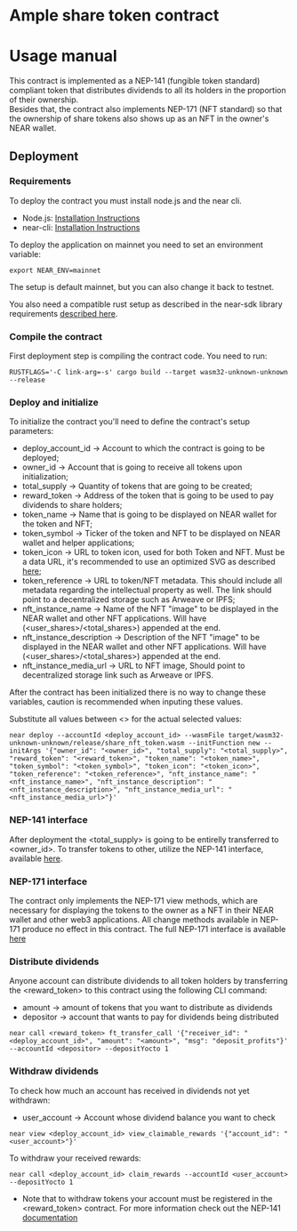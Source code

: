 # Ample share token contract
# Usage manual

This contract is implemented as a NEP-141 (fungible token standard) compliant token that distributes
dividends to all its holders in the proportion of their ownership.  
Besides that, the contract also implements NEP-171 (NFT standard) so that the ownership of share tokens
also shows up as an NFT in the owner's NEAR wallet.  

## Deployment

### Requirements
To deploy the contract you must install node.js and the near cli.
- Node.js: [Installation Instructions](https://nodejs.org/en/)
- near-cli: [Installation Instructions](https://docs.near.org/tools/near-cli)

To deploy the application on mainnet you need to set an environment variable:
```
export NEAR_ENV=mainnet
```
The setup is default mainnet, but you can also change it back to testnet.

You also need a compatible rust setup as described in the near-sdk library requirements [described here](https://github.com/near/near-sdk-rs).

### Compile the contract 
First deployment step is compiling the contract code. You need to run:
```
RUSTFLAGS='-C link-arg=-s' cargo build --target wasm32-unknown-unknown --release
``` 

### Deploy and initialize
To initialize the contract you'll need to define the contract's setup parameters:
- deploy_account_id -> Account to which the contract is going to be deployed;
- owner_id -> Account that is going to receive all tokens upon initialization;
- total_supply -> Quantity of tokens that are going to be created;
- reward_token -> Address of the token that is going to be used to pay dividends to share holders;
- token_name -> Name that is going to be displayed on NEAR wallet for the token and NFT;
- token_symbol -> Ticker of the token and NFT to be displayed on NEAR wallet and helper applications;
- token_icon -> URL to token icon, used for both Token and NFT. Must be a data URL, it's recommended to use an optimized SVG as described [here](https://nomicon.io/Standards/Tokens/FungibleToken/Metadata);
- token_reference -> URL to token/NFT metadata. This should include all metadata regarding the intellectual property as well. The link should point to a decentralized storage such as Arweave or IPFS;
- nft_instance_name -> Name of the NFT "image" to be displayed in the NEAR wallet and other NFT applications. Will have (<user_shares>/<total_shares>) appended at the end.
- nft_instance_description -> Description of the NFT "image" to be displayed in the NEAR wallet and other NFT applications. Will have (<user_shares>/<total_shares>) appended at the end.
- nft_instance_media_url -> URL to NFT image, Should point to decentralized storage link such as Arweave or IPFS.

After the contract has been initialized there is no way to change these variables, caution is recommended when inputing these values.

Substitute all values between <> for the actual selected values:

```
near deploy --accountId <deploy_account_id> --wasmFile target/wasm32-unknown-unknown/release/share_nft_token.wasm --initFunction new --initArgs '{"owner_id": "<owner_id>", "total_supply": "<total_supply>", "reward_token": "<reward_token>", "token_name": "<token_name>", "token_symbol": "<token_symbol>", "token_icon": "<token_icon>", "token_reference": "<token_reference>", "nft_instance_name": "<nft_instance_name>", "nft_instance_description": "<nft_instance_description>", "nft_instance_media_url": "<nft_instance_media_url>"}'
```

### NEP-141 interface
After deployment the <total_supply> is going to be entirelly transferred to <owner_id>. To transfer tokens to other, utilize the NEP-141 interface, available [here](https://nomicon.io/Standards/Tokens/FungibleToken/Core).

### NEP-171 interface
The contract only implements the NEP-171 view methods, which are necessary for displaying the tokens to the owner as a NFT in their NEAR wallet and other web3 applications. All change methods available in NEP-171 produce no effect in this contract. The full NEP-171 interface is available [here](https://nomicon.io/Standards/Tokens/NonFungibleToken/)

### Distribute dividends
Anyone account can distribute dividends to all token holders by transferring the <reward_token> to this contract using the following CLI command:

- amount -> amount of tokens that you want to distribute as dividends
- depositor -> account that wants to pay for dividends being distributed

```
near call <reward_token> ft_transfer_call '{"receiver_id": "<deploy_account_id>", "amount": "<amount>", "msg": "deposit_profits"}' --accountId <depositor> --depositYocto 1
```

### Withdraw dividends
To check how much an account has received in dividends not yet withdrawn:

- user_account -> Account whose dividend balance you want to check

```
near view <deploy_account_id> view_claimable_rewards '{"account_id": "<user_account>"}'
```

To withdraw your received rewards:
```
near call <deploy_account_id> claim_rewards --accountId <user_account> --depositYocto 1
```

* Note that to withdraw tokens your account must be registered in the <reward_token> contract. For more information check out the NEP-141 [documentation](https://nomicon.io/Standards/Tokens/FungibleToken/Core)